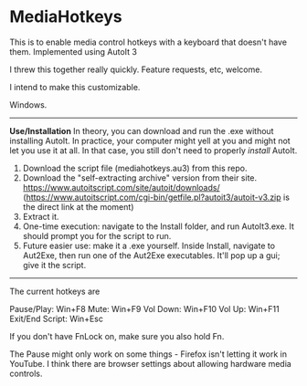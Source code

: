 # MediaHotkeys

This is to enable media control hotkeys with a keyboard that doesn't have them.
Implemented using AutoIt 3

I threw this together really quickly. Feature requests, etc, welcome.

I intend to make this customizable.

Windows.

---

**Use/Installation**
In theory, you can download and run the .exe without installing AutoIt. In practice, your computer might yell at you and might not let you use it at all. In that case, you still don't need to properly *install* AutoIt.
1. Download the script file (mediahotkeys.au3) from this repo.
2. Download the "self-extracting archive" version from their site. https://www.autoitscript.com/site/autoit/downloads/
     (https://www.autoitscript.com/cgi-bin/getfile.pl?autoit3/autoit-v3.zip is the direct link at the moment)
3. Extract it.
4. One-time execution: navigate to the Install folder, and run AutoIt3.exe. It should prompt you for the script to run.
5. Future easier use: make it a .exe yourself. Inside Install, navigate to Aut2Exe, then run one of the Aut2Exe executables. It'll pop up a gui; give it the script.

---

The current hotkeys are

Pause/Play:       Win+F8
Mute:             Win+F9
Vol Down:         Win+F10
Vol Up:           Win+F11
Exit/End Script:  Win+Esc

If you don't have FnLock on, make sure you also hold Fn.

The Pause might only work on some things - Firefox isn't letting it work in YouTube. I think there are browser settings about allowing hardware media controls. 
